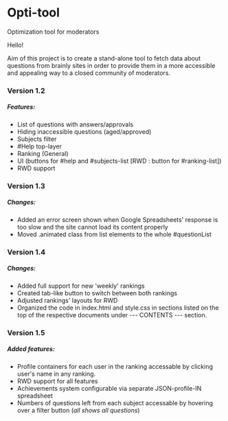 # Opti-tool
Optimization tool for moderators

Hello!


Aim of this project is to create a stand-alone tool to fetch data about questions from brainly sites in order to provide them in a more accessible and appealing way to a closed community of moderators.

### Version 1.2

##### Features:
  - List of questions with answers/approvals
  - Hiding inaccessible questions (aged/approved)
  - Subjects filter
  - #Help top-layer
  - Ranking (General)
  - UI (buttons for #help and #subjects-list [RWD : button for #ranking-list])
  - RWD support

### Version 1.3

##### Changes:
  - Added an error screen shown when Google Spreadsheets' response is too slow and the site cannot load its content properly
  - Moved .animated class from list elements to the whole #questionList

### Version 1.4

##### Changes:
  - Added full support for new 'weekly' rankings
  - Created tab-like button to switch between both rankings
  - Adjusted rankings' layouts for RWD
  - Organized the code in index.html and style.css in sections listed on the top of the respective documents under --- CONTENTS --- section. 

### Version 1.5

##### Added features:
  - Profile containers for each user in the ranking accessable by clicking user's name in any ranking. 
  - RWD support for all features
  - Achievements system configurable via separate JSON-profile-IN spreadsheet
  - Numbers of questions left from each subject accessable by hovering over a filter button (_all shows all questions_)
